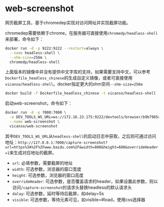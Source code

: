 # web-screenshot

网页截屏工具，基于chromedep实现对访问网址并实现截屏功能。

chromedep需要依赖于chrome，在服务器可直接使用`chromedp/headless-shell`来部署，命令如下：

```bash
docker run -d -p 9222:9222 --restart=always \
  --name headless-shell \
  --shm-size=256m \
  chromedp/headless-shell
```

上面版本的镜像中并没有提供中文字库的支持，如果需要支持中文，可以参考`Dockerfile_headless_chinese`的生成自定义镜像，或者可直接使用`vicanso/headless-shell`。docker指定更大的shm空间`--shm-size=256m`

```bash
docker build -f Dockerfile_headless_chinese -t vicanso/headless-shell .
```


启动web-screenshot，命令如下：

```bash
docker run -d -p 7000:7000 \
  -e DEV_TOOLS_WS_URL=ws://172.16.23.175:9222/devtools/browser/b9b7985c-f3e1-48d4-854f-6bdcc303d699 \
  --name web-screenshot \
  vicanso/web-screenshot
```

其中`DEV_TOOLS_WS_URL`从`headless-shell`的启动日志中获取，之后则可通过访问地址：`http://127.0.0.1:7000/capture-screenshot?url=https%3A%2F%2Fwww.baidu.com%2F&width=800&height=600&overrideHeader=1`来生成对应地址的截屏。

- `url`: 必填参数，需要截屏的地址
- `width`: 可选参数，浏览器的窗口宽度
- `height`: 可选参数，浏览器的窗口高度
- `overrideHeader`: 可选参数，是否覆盖请求的header，如果设置此参数，则以访问`/capture-screenshot`的请求头替换headless的默认请求头
- `dalay`: 可选参数，延时等待后截屏，如delay=5s
- `visible`: 可选参数，等待元素可见，如visible=#load，使用css选择器
